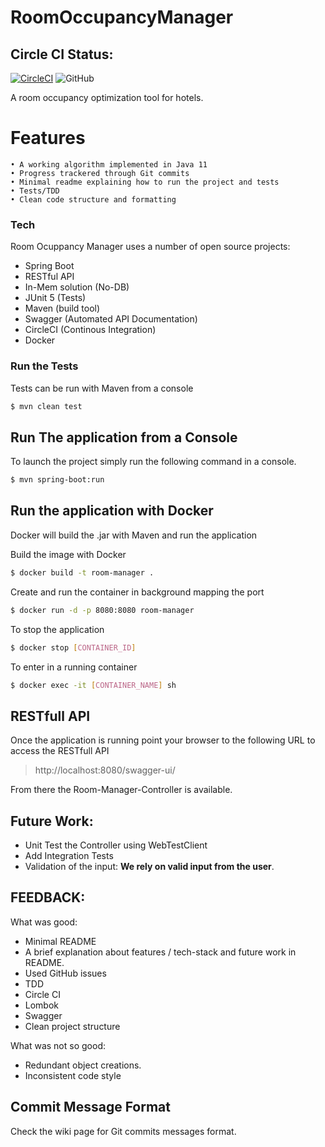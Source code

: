 # RoomOccupancyManager

## Circle CI Status: 
[![CircleCI](https://circleci.com/gh/MaMoreo/room-occupancy-manager.svg?style=svg)](https://circleci.com/gh/MaMoreo/room-occupancy-manager) 
![GitHub](https://img.shields.io/github/last-commit/MaMoreo/room-occupancy-manager)

A room occupancy optimization tool for hotels.

# Features
    • A working algorithm implemented in Java 11
    • Progress trackered through Git commits
    • Minimal readme explaining how to run the project and tests
    • Tests/TDD
    • Clean code structure and formatting

### Tech

Room Ocuppancy Manager uses a number of open source projects:

   - Spring Boot
  - RESTful API
  - In-Mem solution (No-DB)
  - JUnit 5 (Tests)
  - Maven (build tool)
  - Swagger (Automated API Documentation)
  - CircleCI (Continous Integration)
  - Docker


### Run the Tests

Tests can be run with Maven from a console

```sh
$ mvn clean test
```
## Run The application from a Console
To launch the project simply run the following command in a console.

```sh
$ mvn spring-boot:run
```

## Run the application with Docker
Docker will build the .jar with Maven and run the application

Build the image with Docker

```sh
$ docker build -t room-manager .
```
Create and run the container in background mapping the port 
```sh
$ docker run -d -p 8080:8080 room-manager
```
To stop the application
```sh
$ docker stop [CONTAINER_ID]
```
To enter in a running container
```sh
$ docker exec -it [CONTAINER_NAME] sh
```

## RESTfull API
Once the application is running point your browser to the following URL to access
the RESTfull API
> http://localhost:8080/swagger-ui/

From there the Room-Manager-Controller is available.

## Future Work:
* Unit Test the Controller using WebTestClient
* Add Integration Tests
* Validation of the input: **We rely on valid input from the user**.


## FEEDBACK: 

What was good:
- Minimal README
- A brief explanation about features / tech-stack and future work in README.
- Used GitHub issues 
- TDD
- Circle CI
- Lombok
- Swagger
- Clean project structure

What was not so good:
- Redundant object creations.
- Inconsistent code style

## Commit Message Format
Check the wiki page for Git commits messages format.


